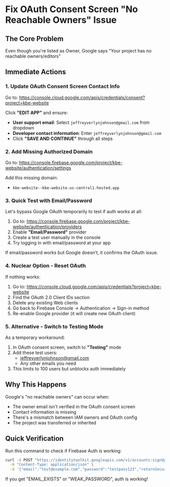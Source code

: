 # Fix OAuth Consent Screen "No Reachable Owners" Issue

## The Core Problem
Even though you're listed as Owner, Google says "Your project has no reachable owners/editors"

## Immediate Actions

### 1. Update OAuth Consent Screen Contact Info
Go to: https://console.cloud.google.com/apis/credentials/consent?project=kbe-website

Click **"EDIT APP"** and ensure:
- **User support email**: Select `jeffreyverlynjohnson@gmail.com` from dropdown
- **Developer contact information**: Enter `jeffreyverlynjohnson@gmail.com`
- Click **"SAVE AND CONTINUE"** through all steps

### 2. Add Missing Authorized Domain
Go to: https://console.firebase.google.com/project/kbe-website/authentication/settings

Add this missing domain:
- `kbe-website--kbe-website.us-central1.hosted.app`

### 3. Quick Test with Email/Password
Let's bypass Google OAuth temporarily to test if auth works at all:

1. Go to: https://console.firebase.google.com/project/kbe-website/authentication/providers
2. Enable **"Email/Password"** provider
3. Create a test user manually in the console
4. Try logging in with email/password at your app

If email/password works but Google doesn't, it confirms the OAuth issue.

### 4. Nuclear Option - Reset OAuth
If nothing works:

1. Go to: https://console.cloud.google.com/apis/credentials?project=kbe-website
2. Find the OAuth 2.0 Client IDs section
3. Delete any existing Web clients
4. Go back to Firebase Console → Authentication → Sign-in method
5. Re-enable Google provider (it will create new OAuth client)

### 5. Alternative - Switch to Testing Mode
As a temporary workaround:

1. In OAuth consent screen, switch to **"Testing"** mode
2. Add these test users:
   - jeffreyverlynjohnson@gmail.com
   - Any other emails you need
3. This limits to 100 users but unblocks auth immediately

## Why This Happens
Google's "no reachable owners" can occur when:
- The owner email isn't verified in the OAuth consent screen
- Contact information is missing
- There's a mismatch between IAM owners and OAuth config
- The project was transferred or inherited

## Quick Verification
Run this command to check if Firebase Auth is working:
```bash
curl -X POST "https://identitytoolkit.googleapis.com/v1/accounts:signUp?key=AIzaSyBhTEs3Uxq_KBLBzbzIL2VB4Ao_DBw9faM" \
  -H "Content-Type: application/json" \
  -d '{"email":"test@example.com","password":"testpass123","returnSecureToken":true}'
```

If you get "EMAIL_EXISTS" or "WEAK_PASSWORD", auth is working!